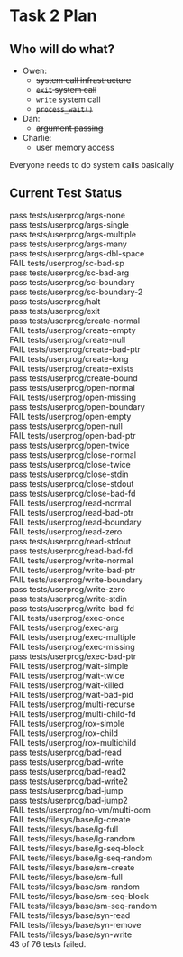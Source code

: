 Task 2 Plan
===========

Who will do what?
-----------------
* Owen:
    * ~~system call infrastructure~~
    * ~~`exit` system call~~
    * `write` system call
    * ~~`process_wait()`~~
* Dan:
    * ~~argument passing~~
* Charlie:
    * user memory access

Everyone needs to do system calls basically

Current Test Status
-------------------
pass tests/userprog/args-none  
pass tests/userprog/args-single  
pass tests/userprog/args-multiple  
pass tests/userprog/args-many  
pass tests/userprog/args-dbl-space  
FAIL tests/userprog/sc-bad-sp  
pass tests/userprog/sc-bad-arg  
pass tests/userprog/sc-boundary  
pass tests/userprog/sc-boundary-2  
pass tests/userprog/halt  
pass tests/userprog/exit  
pass tests/userprog/create-normal  
FAIL tests/userprog/create-empty  
FAIL tests/userprog/create-null  
FAIL tests/userprog/create-bad-ptr  
FAIL tests/userprog/create-long  
FAIL tests/userprog/create-exists  
pass tests/userprog/create-bound  
pass tests/userprog/open-normal  
FAIL tests/userprog/open-missing  
pass tests/userprog/open-boundary  
FAIL tests/userprog/open-empty  
pass tests/userprog/open-null  
FAIL tests/userprog/open-bad-ptr  
pass tests/userprog/open-twice  
pass tests/userprog/close-normal  
pass tests/userprog/close-twice  
pass tests/userprog/close-stdin  
pass tests/userprog/close-stdout  
pass tests/userprog/close-bad-fd  
FAIL tests/userprog/read-normal  
FAIL tests/userprog/read-bad-ptr  
FAIL tests/userprog/read-boundary  
FAIL tests/userprog/read-zero  
pass tests/userprog/read-stdout  
pass tests/userprog/read-bad-fd  
FAIL tests/userprog/write-normal  
FAIL tests/userprog/write-bad-ptr  
FAIL tests/userprog/write-boundary  
pass tests/userprog/write-zero  
pass tests/userprog/write-stdin  
pass tests/userprog/write-bad-fd  
FAIL tests/userprog/exec-once  
FAIL tests/userprog/exec-arg  
FAIL tests/userprog/exec-multiple  
FAIL tests/userprog/exec-missing  
pass tests/userprog/exec-bad-ptr  
FAIL tests/userprog/wait-simple  
FAIL tests/userprog/wait-twice  
FAIL tests/userprog/wait-killed  
FAIL tests/userprog/wait-bad-pid  
FAIL tests/userprog/multi-recurse  
FAIL tests/userprog/multi-child-fd  
FAIL tests/userprog/rox-simple  
FAIL tests/userprog/rox-child  
FAIL tests/userprog/rox-multichild  
pass tests/userprog/bad-read  
pass tests/userprog/bad-write  
pass tests/userprog/bad-read2  
pass tests/userprog/bad-write2  
pass tests/userprog/bad-jump  
pass tests/userprog/bad-jump2  
FAIL tests/userprog/no-vm/multi-oom  
FAIL tests/filesys/base/lg-create  
FAIL tests/filesys/base/lg-full  
FAIL tests/filesys/base/lg-random  
FAIL tests/filesys/base/lg-seq-block  
FAIL tests/filesys/base/lg-seq-random  
FAIL tests/filesys/base/sm-create  
FAIL tests/filesys/base/sm-full  
FAIL tests/filesys/base/sm-random  
FAIL tests/filesys/base/sm-seq-block  
FAIL tests/filesys/base/sm-seq-random  
FAIL tests/filesys/base/syn-read  
FAIL tests/filesys/base/syn-remove  
FAIL tests/filesys/base/syn-write  
43 of 76 tests failed.